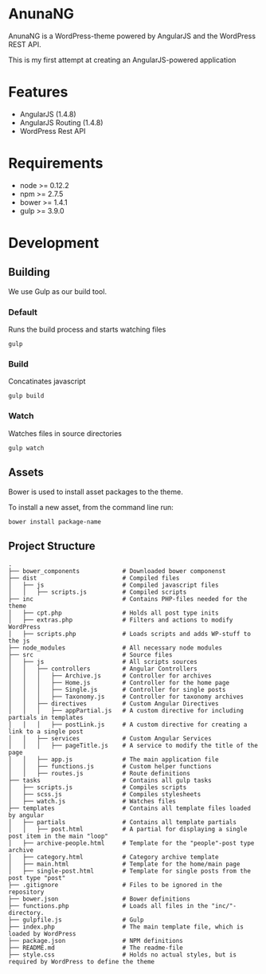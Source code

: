 # AnunaNG 

AnunaNG is a WordPress-theme powered by AngularJS and the WordPress REST API.

This is my first attempt at creating an AngularJS-powered application

# Features

* AngularJS (1.4.8)
* AngularJS Routing (1.4.8)
* WordPress Rest API

# Requirements

* node >= 0.12.2
* npm >= 2.7.5
* bower >= 1.4.1
* gulp >= 3.9.0

# Development

## Building

We use Gulp as our build tool.

### Default

Runs the build process and starts watching files

```
gulp
```

### Build

Concatinates javascript

```
gulp build
```

### Watch 

Watches files in source directories

```
gulp watch
```

## Assets

Bower is used to install asset packages to the theme.

To install a new asset, from the command line run:

```
bower install package-name
```

## Project Structure

```
.
├── bower_components            # Downloaded bower componenst
├── dist                        # Compiled files 
│   ├── js                      # Compiled javascript files
│   │   ├── scripts.js          # Compiled scripts
├── inc                         # Contains PHP-files needed for the theme
│   ├── cpt.php                 # Holds all post type inits
│   ├── extras.php              # Filters and actions to modify WordPress
│   ├── scripts.php             # Loads scripts and adds WP-stuff to the js
├── node_modules                # All necessary node modules
├── src                         # Source files
│   ├── js                      # All scripts sources
│   │   ├── controllers         # Angular Controllers
│   │   │   ├── Archive.js      # Controller for archives
│   │   │   ├── Home.js         # Controller for the home page
│   │   │   ├── Single.js       # Controller for single posts
│   │   │   ├── Taxonomy.js     # Controller for taxonomy archives
│   │   ├── directives          # Custom Angular Directives
│   │   │   ├── appPartial.js   # A custom directive for including partials in templates
│   │   │   ├── postLink.js     # A custom directive for creating a link to a single post
│   │   ├── services            # Custom Angular Services
│   │   │   ├── pageTitle.js    # A service to modify the title of the page
│   │   ├── app.js              # The main application file
│   │   ├── functions.js        # Custom helper functions
│   │   ├── routes.js           # Route definitions
├── tasks                       # Contains all gulp tasks
│   ├── scripts.js              # Compiles scripts
│   ├── scss.js                 # Compiles stylesheets
│   ├── watch.js                # Watches files
├── templates                   # Contains all template files loaded by angular
│   ├── partials                # Contains all template partials
│   │   ├── post.html           # A partial for displaying a single post item in the main "loop"
│   ├── archive-people.html     # Template for the "people"-post type archive
│   ├── category.html           # Category archive template
│   ├── main.html               # Template for the home/main page
│   ├── single-post.html        # Template for single posts from the post type "post"
├── .gitignore                  # Files to be ignored in the repository
├── bower.json                  # Bower definitions
├── functions.php               # Loads all files in the "inc/"-directory.
├── gulpfile.js                 # Gulp 
├── index.php                   # The main template file, which is loaded by WordPress
├── package.json                # NPM definitions
├── README.md                   # The readme-file
├── style.css                   # Holds no actual styles, but is required by WordPress to define the theme
```